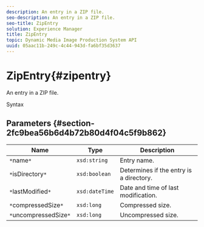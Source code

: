```yaml
---
description: An entry in a ZIP file.
seo-description: An entry in a ZIP file.
seo-title: ZipEntry
solution: Experience Manager
title: ZipEntry
topic: Dynamic Media Image Production System API
uuid: 05aac11b-249c-4c44-943d-fa6bf35d3637
---
```


# ZipEntry{#zipentry}

An entry in a ZIP file.

 Syntax 

## Parameters {#section-2fc9bea56b6d4b72b80d4f04c5f9b862}

|  Name  | Type  | Description  |
|---|---|---|
|  `*`name`*`  | `xsd:string`  | Entry name.  |
|  `*`isDirectory`*`  | `xsd:boolean`  | Determines if the entry is a directory.  |
|  `*`lastModified`*`  | `xsd:dateTime`  | Date and time of last modification.  |
|  `*`compressedSize`*`  | `xsd:long`  | Compressed size.  |
|  `*`uncompressedSize`*`  | `xsd:long`  | Uncompressed size.  |

